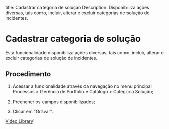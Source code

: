 title: Cadastrar categoria de solução
Description: Disponibiliza ações diversas, tais como, incluir, alterar e excluir categorias de solução de incidentes.
# Cadastrar categoria de solução

Esta funcionalidade disponibiliza ações diversas, tais como, incluir, alterar e
excluir categorias de solução de incidentes.

Procedimento
----------

1.  Acessar a funcionalidade através da navegação no menu principal Processos \>
    Gerência de Portfólio e Catálogo \> Categoria Solução;

2.  Preencher os campos disponibilizados;

3.  Clicar em "Gravar".


<i class='fa fa-youtube-play  fa-2x' style='color:#97ce17;vertical-align: middle;'> </i> [Video Library](https://www.youtube.com/playlist?list=PLB5qK2uzf2RPUBXWp7r7A0YUQY07qkSrO)'

<!-- !!! tip "About"

    <b>Product/Version:</b> CITSmart | 9.00 &nbsp;&nbsp;
    <b>Updated:</b>01/16/2019 - Anna Martins
